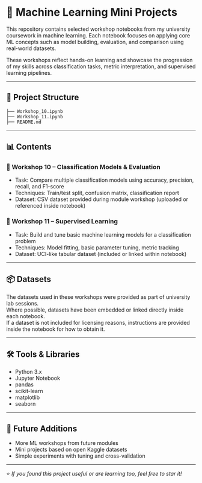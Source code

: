 # 🧠 Machine Learning Mini Projects

This repository contains selected workshop notebooks from my university coursework in machine learning. Each notebook focuses on applying core ML concepts such as model building, evaluation, and comparison using real-world datasets.

These workshops reflect hands-on learning and showcase the progression of my skills across classification tasks, metric interpretation, and supervised learning pipelines.

---

## 📂 Project Structure
```
├── Workshop_10.ipynb
├── Workshop_11.ipynb
├── README.md
```
---

## 📊 Contents

### 🔹 Workshop 10 – Classification Models & Evaluation
- Task: Compare multiple classification models using accuracy, precision, recall, and F1-score
- Techniques: Train/test split, confusion matrix, classification report
- Dataset: CSV dataset provided during module workshop (uploaded or referenced inside notebook)

### 🔹 Workshop 11 – Supervised Learning
- Task: Build and tune basic machine learning models for a classification problem
- Techniques: Model fitting, basic parameter tuning, metric tracking
- Dataset: UCI-like tabular dataset (included or linked within notebook)

---

## 📦 Datasets

The datasets used in these workshops were provided as part of university lab sessions.  
Where possible, datasets have been embedded or linked directly inside each notebook.  
If a dataset is not included for licensing reasons, instructions are provided inside the notebook for how to obtain it.

---

## 🛠️ Tools & Libraries

- Python 3.x
- Jupyter Notebook
- pandas
- scikit-learn
- matplotlib
- seaborn

---

## 🧠 Future Additions

- More ML workshops from future modules
- Mini projects based on open Kaggle datasets
- Simple experiments with tuning and cross-validation

---

⭐ *If you found this project useful or are learning too, feel free to star it!*
